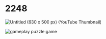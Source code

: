 # 2248
![Untitled (630 x 500 px) (YouTube Thumbnail)](https://github.com/user-attachments/assets/77df5448-8e4a-437f-bf17-e4ea0abc78b7)

![gameplay puzzle game](https://github.com/user-attachments/assets/ba864a6c-71a9-4f2f-a0f8-cd2734a7fc79)

